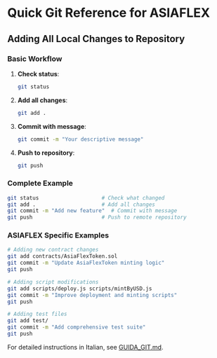 # Quick Git Reference for ASIAFLEX

## Adding All Local Changes to Repository

### Basic Workflow

1. **Check status**:
   ```bash
   git status
   ```

2. **Add all changes**:
   ```bash
   git add .
   ```

3. **Commit with message**:
   ```bash
   git commit -m "Your descriptive message"
   ```

4. **Push to repository**:
   ```bash
   git push
   ```

### Complete Example
```bash
git status                    # Check what changed
git add .                     # Add all changes
git commit -m "Add new feature"  # Commit with message
git push                      # Push to remote repository
```

### ASIAFLEX Specific Examples

```bash
# Adding new contract changes
git add contracts/AsiaFlexToken.sol
git commit -m "Update AsiaFlexToken minting logic"
git push

# Adding script modifications
git add scripts/deploy.js scripts/mintByUSD.js
git commit -m "Improve deployment and minting scripts"
git push

# Adding test files
git add test/
git commit -m "Add comprehensive test suite"
git push
```

For detailed instructions in Italian, see [GUIDA_GIT.md](./GUIDA_GIT.md).